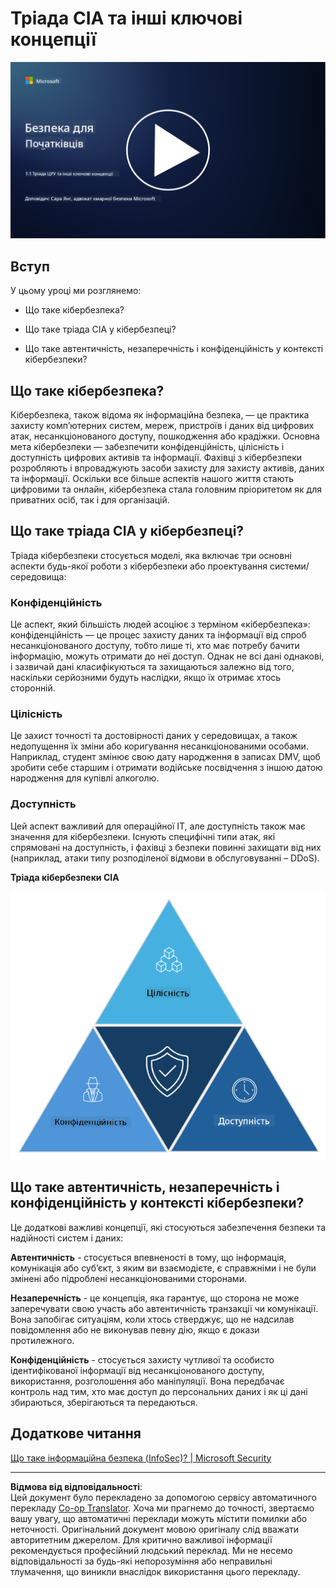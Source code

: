 <!--
CO_OP_TRANSLATOR_METADATA:
{
  "original_hash": "16a76f9fa372fb63cffb6d76b855f023",
  "translation_date": "2025-09-03T21:41:38+00:00",
  "source_file": "1.1 The CIA triad and other key concepts.md",
  "language_code": "uk"
}
-->
# Тріада CIA та інші ключові концепції

[![Дивитися відео](../../translated_images/1-1_placeholder.5743591289ea76087b78301a315f244c665d5266d895538c9d1a52b1f0d08603.uk.png)](https://learn-video.azurefd.net/vod/player?id=d4c2f633-fa6a-4a3d-8d41-7a1d71189832)

## Вступ

У цьому уроці ми розглянемо:

 - Що таке кібербезпека?
   
 
 - Що таке тріада CIA у кібербезпеці?

   

 - Що таке автентичність, незаперечність і конфіденційність у контексті кібербезпеки?

## Що таке кібербезпека?

Кібербезпека, також відома як інформаційна безпека, — це практика захисту комп’ютерних систем, мереж, пристроїв і даних від цифрових атак, несанкціонованого доступу, пошкодження або крадіжки. Основна мета кібербезпеки — забезпечити конфіденційність, цілісність і доступність цифрових активів та інформації. Фахівці з кібербезпеки розробляють і впроваджують засоби захисту для захисту активів, даних та інформації. Оскільки все більше аспектів нашого життя стають цифровими та онлайн, кібербезпека стала головним пріоритетом як для приватних осіб, так і для організацій.

## Що таке тріада CIA у кібербезпеці?

Тріада кібербезпеки стосується моделі, яка включає три основні аспекти будь-якої роботи з кібербезпеки або проектування системи/середовища:

### Конфіденційність

Це аспект, який більшість людей асоціює з терміном «кібербезпека»: конфіденційність — це процес захисту даних та інформації від спроб несанкціонованого доступу, тобто лише ті, хто має потребу бачити інформацію, можуть отримати до неї доступ. Однак не всі дані однакові, і зазвичай дані класифікуються та захищаються залежно від того, наскільки серйозними будуть наслідки, якщо їх отримає хтось сторонній.

### Цілісність

Це захист точності та достовірності даних у середовищах, а також недопущення їх зміни або коригування несанкціонованими особами. Наприклад, студент змінює свою дату народження в записах DMV, щоб зробити себе старшим і отримати водійське посвідчення з іншою датою народження для купівлі алкоголю.

### Доступність

Цей аспект важливий для операційної ІТ, але доступність також має значення для кібербезпеки. Існують специфічні типи атак, які спрямовані на доступність, і фахівці з безпеки повинні захищати від них (наприклад, атаки типу розподіленої відмови в обслуговуванні – DDoS).

**Тріада кібербезпеки CIA**

![image](../../translated_images/ciatriad.0cf01e809b3845866bec11e829aac615e19a7b2a2897a4aafeb8000955a3f4b5.uk.png)

## Що таке автентичність, незаперечність і конфіденційність у контексті кібербезпеки?

Це додаткові важливі концепції, які стосуються забезпечення безпеки та надійності систем і даних:

**Автентичність** - стосується впевненості в тому, що інформація, комунікація або суб’єкт, з яким ви взаємодієте, є справжніми і не були змінені або підроблені несанкціонованими сторонами.

**Незаперечність** - це концепція, яка гарантує, що сторона не може заперечувати свою участь або автентичність транзакції чи комунікації. Вона запобігає ситуаціям, коли хтось стверджує, що не надсилав повідомлення або не виконував певну дію, якщо є докази протилежного.

**Конфіденційність** - стосується захисту чутливої та особисто ідентифікованої інформації від несанкціонованого доступу, використання, розголошення або маніпуляції. Вона передбачає контроль над тим, хто має доступ до персональних даних і як ці дані збираються, зберігаються та передаються.

## Додаткове читання

[Що таке інформаційна безпека (InfoSec)? | Microsoft Security](https://www.microsoft.com/security/business/security-101/what-is-information-security-infosec#:~:text=Three%20pillars%20of%20information%20security%3A%20the%20CIA%20triad,as%20guiding%20principles%20for%20implementing%20an%20InfoSec%20plan.)

---

**Відмова від відповідальності**:  
Цей документ було перекладено за допомогою сервісу автоматичного перекладу [Co-op Translator](https://github.com/Azure/co-op-translator). Хоча ми прагнемо до точності, звертаємо вашу увагу, що автоматичні переклади можуть містити помилки або неточності. Оригінальний документ мовою оригіналу слід вважати авторитетним джерелом. Для критично важливої інформації рекомендується професійний людський переклад. Ми не несемо відповідальності за будь-які непорозуміння або неправильні тлумачення, що виникли внаслідок використання цього перекладу.